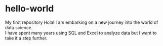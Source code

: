 # hello-world
My first repository
Hola! I am embarking on a new journey into the world of data science.  
I have spent many years using SQL and Excel to analyze data but I want to take it a step further.
